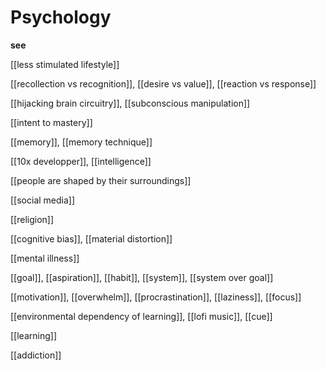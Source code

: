 # Psychology

**see**

[[less stimulated lifestyle]]

[[recollection vs recognition]], [[desire vs value]], [[reaction vs response]]

[[hijacking brain circuitry]], [[subconscious manipulation]]

[[intent to mastery]]

[[memory]], [[memory technique]]

[[10x developper]], [[intelligence]]

[[people are shaped by their surroundings]]

[[social media]]

[[religion]]

[[cognitive bias]], [[material distortion]]

[[mental illness]]

[[goal]], [[aspiration]], [[habit]], [[system]], [[system over goal]]

[[motivation]], [[overwhelm]], [[procrastination]], [[laziness]], [[focus]]

[[environmental dependency of learning]], [[lofi music]], [[cue]]

[[learning]]

[[addiction]]
